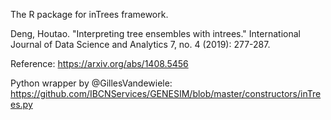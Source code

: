 The R package for inTrees framework. 

Deng, Houtao. "Interpreting tree ensembles with intrees." International Journal of Data Science and Analytics 7, no. 4 (2019): 277-287.

Reference: https://arxiv.org/abs/1408.5456

Python wrapper by @GillesVandewiele: https://github.com/IBCNServices/GENESIM/blob/master/constructors/inTrees.py
